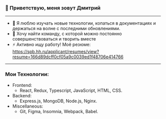 ### 👋 Приветствую, меня зовут Дмитрий

---

- 🔭 Я люблю изучать новые технологии, копаться в документациях и держаться на волне с последними обновлениями.
- 👯 Хочу найти команду, с которой можно постоянно совершенствоваться и творить вместе
- ⚡ Активно ищу работу! Моё резюме: https://spb.hh.ru/applicant/resumes/view?resume=166d89dcff0cf05a9c0039ed1f48706e414766

---

### Мои Технологии:

- Frontend:
  - React, Redux, Typescript, JavaScript, HTML, CSS.
- Backend:
  - Express.js, MongoDB, Node.js, Nginx.
- Miscellaneous:
  - Git, Figma, Insomnia, Webpack, Babel.
